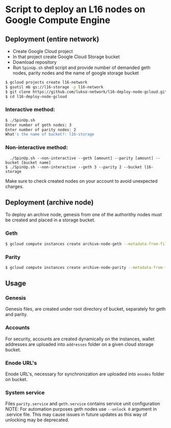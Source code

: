 # Script to deploy an L16 nodes on Google Compute Engine


## Deployment (entire network)
* Create Google Cloud project
* In that project create Google Cloud Storage bucket
* Download repository
* Run `SpinUp.sh` shell script and provide number of demanded geth nodes, parity nodes and the name of google storage bucket

```bash
$ gcloud projects create l16-network
$ gsutil mb gs://l16-storage -p l16-network
$ git clone https://github.com/lukso-network/l16-deploy-node-gcloud.git
$ cd l16-deploy-node-gcloud
```

### Interactive method: 
```bash
$ ./SpinUp.sh
Enter number of geth nodes: 3
Enter number of parity nodes: 2
What's the name of bucket?: l16-storage
```
### Non-interactive method: 
```
  ./SpinUp.sh --non-interactive --geth [amount] --parity [amount] --bucket [bucket name]
$ ./SpinUp.sh --non-interactive --geth 3 --parity 2 --bucket l16-storage
```

Make sure to check created nodes on your account to avoid unexpected charges.

## Deployment (archive node)
To deploy an archive node, genesis from one of the authorithy nodes must be created and placed in a storage bucket.

### Geth
```bash
$ gcloud compute instances create archive-node-geth --metadata-from-file startup-script=./setup-archive-node-geth.sh --zone=europe-west3-c --boot-disk-size=50GB
```

### Parity
```bash
$ gcloud compute instances create archive-node-parity --metadata-from-file startup-script=./setup-archive-node-parity.sh --zone=europe-west3-c --boot-disk-size=50GB
```

## Usage

### Genesis

Genesis files, are created under root directory of bucket, separately for geth and parity.

### Accounts

For security, accounts are created dynamically on the instances, wallet addresses are uploaded into `addresses` folder on a given cloud storage bucket.



### Enode URL's

Enode URL's, necessary for synchronization are uploaded into `enodes` folder on bucket.

### System service

Files `parity.service` and `geth.service` contains service unit configuration 
NOTE: For automation purposes geth nodes use `--unlock 0` argument in .service file. 
This may cause issues in future updates as this way of unlocking may be deprecated.

